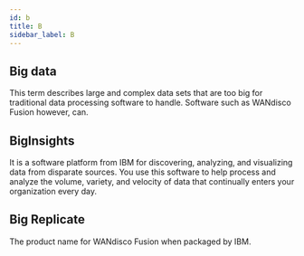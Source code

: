 ```yaml
---
id: b
title: B
sidebar_label: B
---
```


## Big data
This term describes large and complex data sets that are too big for traditional data processing software to handle. Software such as WANdisco Fusion however, can.

## BigInsights
It is a software platform from IBM for discovering, analyzing, and visualizing data from disparate sources. You use this software to help process and analyze the volume, variety, and velocity of data that continually enters your organization every day.

## Big Replicate
The product name for WANdisco Fusion when packaged by IBM.

